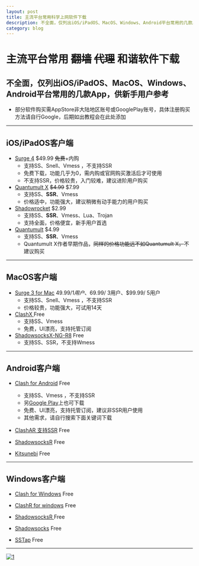 ```yaml
---
layout: post
title: 主流平台常用科学上网软件下载
description: 不全面，仅列出iOS/iPadOS、MacOS、Windows、Android平台常用的几款App，供新手用户参考
category: blog
---
```


主流平台常用 ~~翻墙~~ ~~代理~~ 和谐软件下载
===
不全面，仅列出**iOS/iPadOS、MacOS、Windows、Android**平台常用的几款App，供新手用户参考
---
* 部分软件购买需AppStore非大陆地区账号或GooglePlay账号，具体注册购买方法请自行Google，后期如出教程会在此处添加

***

## iOS/iPadOS客户端
* [Surge 4](https://apps.apple.com/us/app/id1442620678) $49.99 ~~免费~~+内购
   * 支持SS、Snell、Vmess ，不支持SSR
   * 免费下载，功能几乎为0，需内购或官网购买激活后才可使用
   * 不支持SSR，价格较贵，入门较难，建议进阶用户购买
* [Quantumult X](https://apps.apple.com/us/app/quantumult-x/id1443988620) ~~$4.99~~ $7.99
   * 支持SS、**SSR**、Vmess 
   * 价格适中，功能强大，建议稍微有动手能力的用户购买
* [Shadowrocket](https://apps.apple.com/us/app/shadowrocket/id932747118) $2.99
   * 支持SS、**SSR**、Vmess、Lua、Trojan
   * 支持全面，价格便宜，新手用户首选
* [Quantumult](https://apps.apple.com/us/app/quantumult/id1252015438) $4.99
   * 支持SS、**SSR**、Vmess 
   * Quantumult X作者早期作品，~~同样的价格功能远不如Quantumult X，~~不建议购买
   
***

## MacOS客户端
* [Surge 3 for Mac](https://nssurge.com/mac/v3/Surge-latest.zip) $49.99/ 1用户、$69.99/ 3用户、$99.99/ 5用户
   * 支持SS、Snell、Vmess ，不支持SSR
   * 价格较贵，功能强大，可试用14天
* [ClashX ](https://github.com/yichengchen/clashX/releases) Free
   * 支持SS、Vmess
   * 免费，UI漂亮，支持托管订阅
* [ShadowsocksX-NG-R8](https://github.com/qinyuhang/ShadowsocksX-NG-R/releases) Free
   * 支持SS、SSR，不支持Wmess
   
***

## Android客户端
* [Clash for Android](https://t.me/clash_for_android_channel) Free
   * 支持SS、Vmess ，不支持SSR
   * 另[Google Play](https://play.google.com/store/apps/details?id=com.github.kr328.clash)上也可下载
   * 免费、UI漂亮，支持托管订阅，建议非SSR用户使用
   * 其他需求，请自行搜索下面关键词下载
* [ClashAR 支持SSR](https://github.com/WhoJave/ClashA/releases) Free

* [ShadowsocksR](https://github.com/shadowsocksr-backup/shadowsocksr-android/releases) Free

* [Kitsunebi](https://play.google.com/store/apps/details?id=fun.kitsunebi.kitsunebi4android) Free

***

## Windows客户端
* [Clash for Windows](https://github.com/Fndroid/clash_for_windows_pkg/releases) Free

* [ClashR for windows](http://clashr.tgbot.co/file) Free

* [ShadowsocksR ](https://github.com/shadowsocksr-backup/shadowsocksr-csharp/releases) Free

* [Shadowsocks](https://github.com/shadowsocks/shadowsocks-windows/releases) Free

* [SSTap](https://github.com/mayunbaba2/SSTap-beta-setup) Free

---

[![1](https://tva1.sinaimg.cn/large/0082zybpgy1gbslxkn7txj31sc07qwg2.jpg)](https://t.me/net_door)
